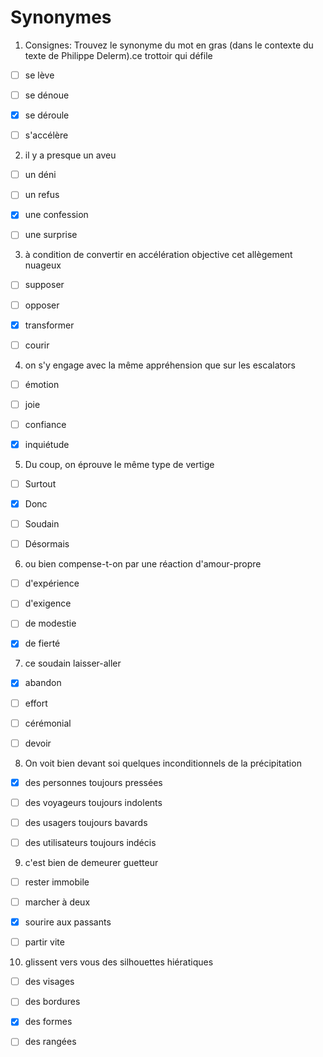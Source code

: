 # Synonymes

1. Consignes: Trouvez le synonyme du mot en gras (dans le contexte du texte de Philippe Delerm).ce trottoir qui défile

- [ ] se lève
- [ ] se dénoue
- [x] se déroule
- [ ] s'accélère


2. il y a presque un aveu

- [ ] un déni
- [ ] un refus
- [x] une confession
- [ ] une surprise


3. à condition de convertir en accélération objective cet allègement nuageux

- [ ] supposer
- [ ] opposer
- [x] transformer
- [ ] courir


4. on s'y engage avec la même appréhension que sur les escalators

- [ ] émotion
- [ ] joie
- [ ] confiance
- [x] inquiétude


5. Du coup, on éprouve le même type de vertige

- [ ] Surtout
- [x] Donc
- [ ] Soudain
- [ ] Désormais


6. ou bien compense-t-on par une réaction d'amour-propre

- [ ] d'expérience
- [ ] d'exigence
- [ ] de modestie
- [x] de fierté


7. ce soudain laisser-aller

- [x] abandon
- [ ] effort
- [ ] cérémonial
- [ ] devoir


8. On voit bien devant soi quelques inconditionnels de la précipitation

- [x] des personnes toujours pressées
- [ ] des voyageurs toujours indolents
- [ ] des usagers toujours bavards
- [ ] des utilisateurs toujours indécis


9. c'est bien de demeurer guetteur

- [ ] rester immobile
- [ ] marcher à deux
- [x] sourire aux passants
- [ ] partir vite



10. glissent vers vous des silhouettes hiératiques

- [ ] des visages
- [ ] des bordures
- [x] des formes
- [ ] des rangées

